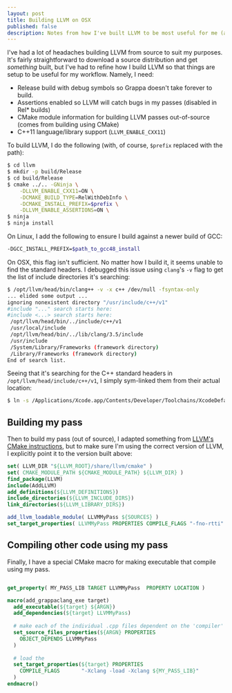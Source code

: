 ```yaml
---
layout: post
title: Building LLVM on OSX
published: false
description: Notes from how I've built LLVM to be most useful for me (and maybe for you, too).
---
```


I've had a lot of headaches building LLVM from source to suit my purposes. It's fairly straightforward to download a source distribution and get *something* built, but I've had to refine how I build LLVM so that things are setup to be useful for my workflow. Namely, I need:

- Release build with debug symbols so Grappa doesn't take forever to build.
- Assertions enabled so LLVM will catch bugs in my passes (disabled in Rel* builds)
- CMake module information for building LLVM passes out-of-source (comes from building using CMake)
- C++11 language/library support (`LLVM_ENABLE_CXX11`)

To build LLVM, I do the following (with, of course, `$prefix` replaced with the path):

```bash
$ cd llvm
$ mkdir -p build/Release
$ cd build/Release
$ cmake ../.. -GNinja \
    -DLLVM_ENABLE_CXX11=ON \
    -DCMAKE_BUILD_TYPE=RelWithDebInfo \
    -DCMAKE_INSTALL_PREFIX=$prefix \
    -DLLVM_ENABLE_ASSERTIONS=ON \
$ ninja
$ ninja install
```

On Linux, I add the following to ensure I build against a newer build of GCC:

```bash
-DGCC_INSTALL_PREFIX=$path_to_gcc48_install
```

On OSX, this flag isn't sufficient. No matter how I build it, it seems unable to find the standard headers. I debugged this issue using `clang`'s `-v` flag to get the list of include directories it's searching:

```bash
$ /opt/llvm/head/bin/clang++ -v -x c++ /dev/null -fsyntax-only
... elided some output ...
ignoring nonexistent directory "/usr/include/c++/v1"
#include "..." search starts here:
#include <...> search starts here:
 /opt/llvm/head/bin/../include/c++/v1
 /usr/local/include
 /opt/llvm/head/bin/../lib/clang/3.5/include
 /usr/include
 /System/Library/Frameworks (framework directory)
 /Library/Frameworks (framework directory)
End of search list.
```

Seeing that it's searching for the C++ standard headers in `/opt/llvm/head/include/c++/v1`, I simply sym-linked them from their actual location:

```bash
$ ln -s /Applications/Xcode.app/Contents/Developer/Toolchains/XcodeDefault.xctoolchain/usr/lib/c++/v1 $prefix/include/c++/v1
```

## Building my pass
Then to build my pass (out of source), I adapted something from [LLVM's CMake instructions](http://llvm.org/docs/CMake.html#cmake-out-of-source-pass), but to make sure I'm using the correct version of LLVM, I explicitly point it to the version built above:

```cmake
set( LLVM_DIR "${LLVM_ROOT}/share/llvm/cmake" )
set( CMAKE_MODULE_PATH ${CMAKE_MODULE_PATH} ${LLVM_DIR} )
find_package(LLVM)
include(AddLLVM)
add_definitions(${LLVM_DEFINITIONS})
include_directories(${LLVM_INCLUDE_DIRS})
link_directories(${LLVM_LIBRARY_DIRS})

add_llvm_loadable_module( LLVMMyPass ${SOURCES} )
set_target_properties( LLVMMyPass PROPERTIES COMPILE_FLAGS "-fno-rtti" )
```

## Compiling other code using my pass
Finally, I have a special CMake macro for making executable that compile using my pass. 

```cmake

get_property( MY_PASS_LIB TARGET LLVMMyPass  PROPERTY LOCATION )

macro(add_grappaclang_exe target)
  add_executable(${target} ${ARGN})
  add_dependencies(${target} LLVMMyPass)
  
  # make each of the individual .cpp files dependent on the 'compiler' target (my custom pass)
  set_source_files_properties(${ARGN} PROPERTIES
    OBJECT_DEPENDS LLVMMyPass
  )
  
  # load the 
  set_target_properties(${target} PROPERTIES
    COMPILE_FLAGS       "-Xclang -load -Xclang ${MY_PASS_LIB}"
  )
endmacro()
```


